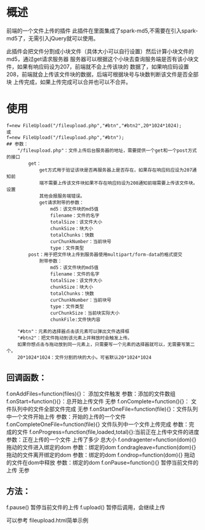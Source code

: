 # 概述
前端的一个文件上传的插件
此插件在里面集成了spark-md5,不需要在引入spark-md5了，无需引入jQuery就可以使用。

此插件会把文件分割成小块文件（具体大小可以自行设置）然后计算小块文件的md5，通过get请求服务器
服务器可以根据这个小块去查询服务端是否有该小块文件，如果有响应码设为207，前端就不会上传该块的
数据了，如果响应码设置208，前端就会上传该文件块的数据，后端可根据块号与块数判断该文件是否全部块
上传完成，如果上传完成可以合并也可以不合并。

# 使用
	f=new FileUpload("/fileupload.php","#btn","#btn2",20*1024*1024);
	或
	f=new FileUpload("/fileupload.php","#btn");
	## 参数：
		"/fileupload.php"：文件上传后台服务器的地址，需要提供一个get和一个post方式的接口
			get：
				get方式用于验证该块是否再服务器上是否存在，如果存在响应码应设为207通知前
				端不需要上传该文件块如果不存在响应码设为208通知前端需要上传该文件块。设置
				其他会报服务端错误。
				get请求附带的参数：
					md5：该文件块的md5值
					filename：文件的名字
					totalSize：该文件大小
					chunkSize：块大小
					totalChunks：快数
					curChunkNumber：当前块号
					type：文件类型
			post：用于把文件块上传到服务器使用multipart/form-data的格式提交
				附带参数：
					md5：该文件块的md5值
					filename：文件的名字
					totalSize：该文件大小
					chunkSize：块大小
					totalChunks：快数
					curChunkNumber：当前块号
					type：文件类型
					curChunkSize：当前块实际大小
					chunkFile:文件快内容

		"#btn"：元素的选择器点击该元素可以弹出文件选择框
		"#btn2"：把文件拖动到该元素上并释放时会触发上传。
		如果你想点击与拖动放到同一元素上，只需要写一个元素的选择器就可以，无需要写第二个。
		20*1024*1024：文件分割的块的大小。可省默认20*1024*1024


## 回调函数：	
f.onAddFiles=function(files){}：  添加文件触发 参数：添加的文件数组
f.onStart=function(){}：总开始上传文件  无参
f.onComplete=function(){}：  文件队列中的文件全部文件完成  无参
f.onStartOneFile=function(file){}：文件队列中一个文件开始上传  参数：开始的上传的一个文件
f.onCompleteOneFile=function(file){}  文件队列中一个文件上传完成  参数：完成的文件
f.onProgress=function(file,loaded,total){}:当前正在上传中文件的进度  参数：正在上传的一个文件   上传了多少  总大小
f.ondragenter=function(dom){} 拖动的文件进入绑定的dom  参数：绑定的dom
f.ondragleave=function(dom){} 拖动的文件离开绑定的dom  参数：绑定的dom
f.ondrop=function(dom){}  拖动的文件在dom中释放  参数：绑定的dom
f.onPause=function(){} 暂停当前文件的上传  无参

## 方法：
f.pause() 暂停当前文件的上传
f.upload() 暂停后调用，会继续上传

可以参考 fileupload.html简单示例
